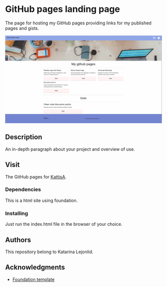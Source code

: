 # GitHub pages landing page

The page for hosting my GitHub pages providing links for my published pages and gists.

![Screenshot of kattisA page](./images/Screenshot_kattisa_gh_pages.png "Screenshot of page")


## Description

An in-depth paragraph about your project and overview of use.

## Visit

The GitHub pages for [KattisA](https://kattisa.github.io/).

### Dependencies

This is a html site using foundation.

### Installing

Just run the index.html file in the browser of your choice.

## Authors

This repository belong to Katarina Lejonlid.

## Acknowledgments

* [Foundation template](https://get.foundation/templates-previews-sites-f6-xy-grid/ecommerce.html)

